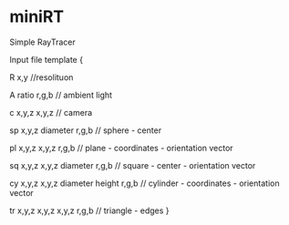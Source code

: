 # miniRT
Simple RayTracer









Input file template {

R   x,y                                   //resolituon

A	ratio	r,g,b 								            // ambient light

c	x,y,z	x,y,z 								            // camera

sp	x,y,z	diameter	r,g,b 					      // sphere - center

pl	x,y,z	x,y,z	r,g,b						          // plane - coordinates - orientation vector

sq	x,y,z	x,y,z	diameter	r,g,b 			    // square - center - orientation vector

cy	x,y,z	x,y,z	diameter	height	r,g,b	  // cylinder - coordinates - orientation vector

tr	x,y,z	x,y,z	x,y,z		r,g,b 			      // triangle - edges
}
